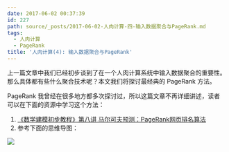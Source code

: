 ```yaml
---
date: 2017-06-02 00:37:39
id: 227
path: source/_posts/2017-06-02-人肉计算-四-输入数据聚合与PageRank.md
tags:
  - 人肉计算
  - PageRank
title: '人肉计算(4): 输入数据聚合与PageRank'
---
```


上一篇文章中我们已经初步谈到了在一个人肉计算系统中输入数据聚合的重要性。那么具体都有些什么聚合技术呢？本文我们将探讨最经典的 PageRank 方法。

<!--more-->

PageRank 我曾经在很多地方都多次探讨过，所以这篇文章不再详细讲述，读者可以在下面的资源中学习这个方法：

1. [《数学建模初步教程》第八讲 马尔可夫预测：PageRank网页排名算法](https://www.youtube.com/watch?v=jYTfYtbK3eA&index=16&list=PLwUqqMt5en7c7iZIseCVAS5BX6RPkS-qR)
2. 参考下面的思维导图：

![](/images/posts/227/pagerank.png)